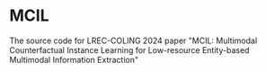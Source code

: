 # MCIL
The source code for LREC-COLING 2024 paper "MCIL: Multimodal Counterfactual Instance Learning for Low-resource Entity-based Multimodal Information Extraction"
